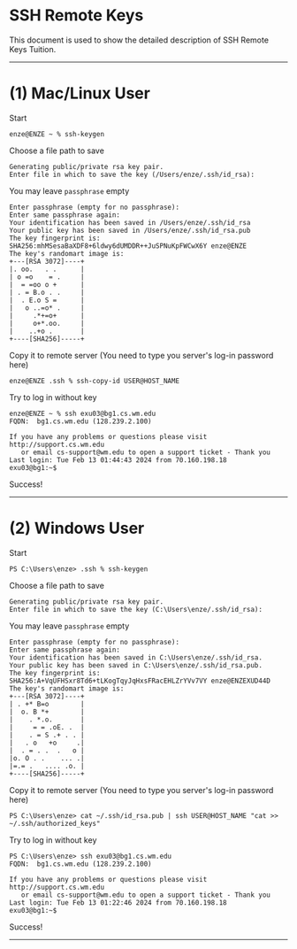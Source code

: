 SSH Remote Keys
===========================
This document is used to show the detailed description of SSH Remote Keys Tuition.

---

# (1) Mac/Linux User

Start
```shell
enze@ENZE ~ % ssh-keygen
```

Choose a file path to save
```shell
Generating public/private rsa key pair.
Enter file in which to save the key (/Users/enze/.ssh/id_rsa): 
```

You may leave `passphrase` empty
```shell
Enter passphrase (empty for no passphrase): 
Enter same passphrase again: 
Your identification has been saved in /Users/enze/.ssh/id_rsa
Your public key has been saved in /Users/enze/.ssh/id_rsa.pub
The key fingerprint is:
SHA256:mhMSesaBaXDF8+6ldwy6dUMDDR++JuSPNuKpFWCwX6Y enze@ENZE
The key's randomart image is:
+---[RSA 3072]----+
|. oo.   . .      |
| o =o    = .     |
|  = =oo o +      |
| . = B.o . .     |
|  . E.o S =      |
|   o ..=o* .     |
|     .*+=o+      |
|     o+*.oo.     |
|    ..+o .       |
+----[SHA256]-----+
```

[//]: # (Locate your public SSH key)

[//]: # (```shell)

[//]: # (enze@ENZE .ssh % ls ~/.ssh/id*  )

[//]: # (/Users/enze/.ssh/id_rsa		/Users/enze/.ssh/id_rsa.pub)

[//]: # (```)

Copy it to remote server (You need to type you server's log-in password here)
```shell
enze@ENZE .ssh % ssh-copy-id USER@HOST_NAME
```

[//]: # (Try to log in using key to test)

[//]: # (```shell)

[//]: # (enze@ENZE .ssh % ssh -i /Users/enze/.ssh/id_rsa user@remote-host)

[//]: # (```)

[//]: # ()
[//]: # (Add your key to local saves that you don't need to type "-i xxxxx" again)

[//]: # (```shell)

[//]: # (enze@ENZE .ssh % ssh-add /Users/enze/.ssh/id_rsa)

[//]: # (```)

Try to log in without key 
```shell
enze@ENZE ~ % ssh exu03@bg1.cs.wm.edu
FQDN:  bg1.cs.wm.edu (128.239.2.100)

If you have any problems or questions please visit http://support.cs.wm.edu
   or email cs-support@wm.edu to open a support ticket - Thank you
Last login: Tue Feb 13 01:44:43 2024 from 70.160.198.18
exu03@bg1:~$ 
```

Success!

---

# (2) Windows User
Start
```shell
PS C:\Users\enze> .ssh % ssh-keygen
```

Choose a file path to save
```shell
Generating public/private rsa key pair.
Enter file in which to save the key (C:\Users\enze/.ssh/id_rsa):
```

You may leave `passphrase` empty
```shell
Enter passphrase (empty for no passphrase):
Enter same passphrase again:
Your identification has been saved in C:\Users\enze/.ssh/id_rsa.
Your public key has been saved in C:\Users\enze/.ssh/id_rsa.pub.
The key fingerprint is:
SHA256:A+VqUFHSxr8Td6+tLKogTqyJqHxsFRacEHLZrYVv7VY enze@ENZEXUD44D
The key's randomart image is:
+---[RSA 3072]----+
| . +* B=o        |
|  o. B *+        |
|    . *.o.       |
|     = = .oE. .  |
|    . = S .+ . . |
|   . o   +o     .|
|  . = . .  .   o |
|o. O . .    ... .|
|=.= .   .... .o. |
+----[SHA256]-----+
```
Copy it to remote server (You need to type you server's log-in password here)
```shell
PS C:\Users\enze> cat ~/.ssh/id_rsa.pub | ssh USER@HOST_NAME "cat >> ~/.ssh/authorized_keys"
```





Try to log in without key 
```shell
PS C:\Users\enze> ssh exu03@bg1.cs.wm.edu
FQDN:  bg1.cs.wm.edu (128.239.2.100)

If you have any problems or questions please visit http://support.cs.wm.edu
   or email cs-support@wm.edu to open a support ticket - Thank you
Last login: Tue Feb 13 01:22:46 2024 from 70.160.198.18
exu03@bg1:~$
```

Success!

---

